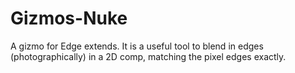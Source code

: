# Gizmos-Nuke

A gizmo for Edge extends. It is a useful tool to blend in edges (photographically) in a 2D comp, matching the pixel edges exactly. 

